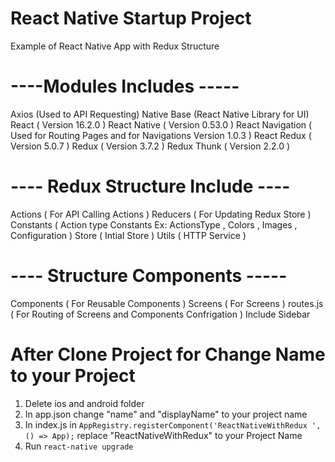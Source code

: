 # React Native Startup Project
Example of React Native App with Redux Structure

# ----Modules Includes -----
Axios (Used to API Requesting)
Native Base (React Native Library for UI)
React ( Version 16.2.0 )
React Native ( Version 0.53.0 )
React Navigation ( Used for Routing Pages and for Navigations Version 1.0.3 )
React Redux ( Version 5.0.7 )
Redux ( Version 3.7.2 )
Redux Thunk ( Version 2.2.0 )


# ---- Redux Structure Include ----
Actions ( For API Calling Actions )
Reducers ( For Updating Redux Store )
Constants ( Action type Constants Ex: ActionsType , Colors , Images , Configuration )
Store ( Intial Store )
Utils ( HTTP Service )

# ---- Structure Components -----
Components ( For Reusable Components )
Screens ( For Screens )
routes.js ( For Routing of Screens and Components Confrigation )
Include Sidebar

# After Clone Project for Change Name to your Project 
1) Delete ios and android folder
2) In app.json change "name" and "displayName" to your project name
3) In index.js in `AppRegistry.registerComponent('ReactNativeWithRedux ', () => App);` replace "ReactNativeWithRedux" to your Project Name
4) Run `react-native upgrade`



